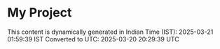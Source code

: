 # My Project

This content is dynamically generated in Indian Time (IST): 2025-03-21 01:59:39 IST
Converted to UTC: 2025-03-20 20:29:39 UTC
